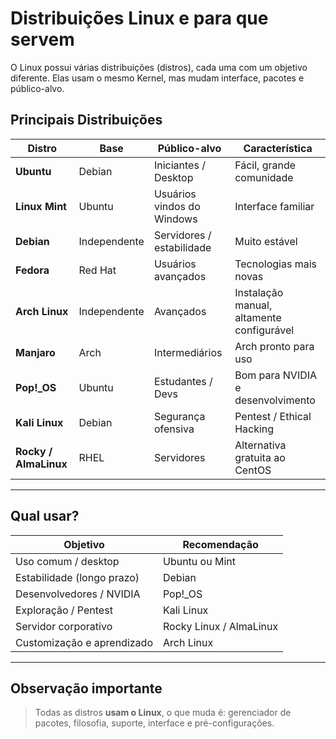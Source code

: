 # Distribuições Linux e para que servem

O Linux possui várias distribuições (distros), cada uma com um objetivo diferente. Elas usam o mesmo Kernel, mas mudam interface, pacotes e público-alvo.

## Principais Distribuições

| Distro | Base | Público-alvo | Característica |
|--------|------|--------------|-----------------|
| **Ubuntu** | Debian | Iniciantes / Desktop | Fácil, grande comunidade |
| **Linux Mint** | Ubuntu | Usuários vindos do Windows | Interface familiar |
| **Debian** | Independente | Servidores / estabilidade | Muito estável |
| **Fedora** | Red Hat | Usuários avançados | Tecnologias mais novas |
| **Arch Linux** | Independente | Avançados | Instalação manual, altamente configurável |
| **Manjaro** | Arch | Intermediários | Arch pronto para uso |
| **Pop!_OS** | Ubuntu | Estudantes / Devs | Bom para NVIDIA e desenvolvimento |
| **Kali Linux** | Debian | Segurança ofensiva | Pentest / Ethical Hacking |
| **Rocky / AlmaLinux** | RHEL | Servidores | Alternativa gratuita ao CentOS |

---

## Qual usar?

| Objetivo | Recomendação |
|----------|--------------|
| Uso comum / desktop | Ubuntu ou Mint |
| Estabilidade (longo prazo) | Debian |
| Desenvolvedores / NVIDIA | Pop!_OS |
| Exploração / Pentest | Kali Linux |
| Servidor corporativo | Rocky Linux / AlmaLinux |
| Customização e aprendizado | Arch Linux |

---

## Observação importante
> Todas as distros **usam o Linux**, o que muda é: gerenciador de pacotes, filosofia, suporte, interface e pré-configurações.

